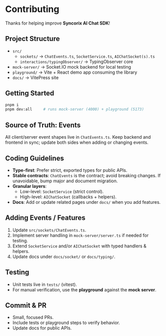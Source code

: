 # Contributing

Thanks for helping improve **Syncorix AI Chat SDK**!

## Project Structure

- `src/`
  - `sockets/` → `ChatEvents.ts`, `SocketService.ts`, `AIChatSocket(s).ts`
  - `interactions/typingObserver/` → TypingObserver core
- `mock-server/` → Socket.IO mock backend for local testing
- `playground/` → Vite + React demo app consuming the library
- `docs/` → VitePress site

## Getting Started

```bash
pnpm i
pnpm dev:all     # runs mock-server (4000) + playground (5173)
```

## Source of Truth: Events

All client/server event shapes live in `ChatEvents.ts`. Keep backend and frontend in sync; update both sides when adding or changing events.

## Coding Guidelines

- **Type-first**: Prefer strict, exported types for public APIs.
- **Stable contracts**: `ChatEvents` is the contract; avoid breaking changes. If unavoidable, bump major and document migration.
- **Granular layers**:
  - Low-level: `SocketService` (strict control).
  - High-level: `AIChatSocket` (callbacks + helpers).
- **Docs**: Add or update related pages under `docs/` when you add features.

## Adding Events / Features

1. Update `src/sockets/ChatEvents.ts`.
2. Implement server handling in `mock-server/server.ts` if needed for testing.
3. Extend `SocketService` and/or `AIChatSocket` with typed handlers & helpers.
4. Update docs under `docs/socket/` or `docs/typing/`.

## Testing

- Unit tests live in `tests/` (vitest).
- For manual verification, use the **playground** against the **mock server**.

## Commit & PR

- Small, focused PRs.
- Include tests or playground steps to verify behavior.
- Update docs for public APIs.
